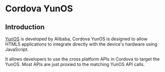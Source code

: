 <!--
   Copyright (C) 2010-2017 Alibaba Group Holding Limited
-->

<!--
#
# Licensed to the Apache Software Foundation (ASF) under one
# or more contributor license agreements.  See the NOTICE file
# distributed with this work for additional information
# regarding copyright ownership.  The ASF licenses this file
# to you under the Apache License, Version 2.0 (the
# "License"); you may not use this file except in compliance
# with the License.  You may obtain a copy of the License at
#
# http://www.apache.org/licenses/LICENSE-2.0
#
# Unless required by applicable law or agreed to in writing,
# software distributed under the License is distributed on an
# "AS IS" BASIS, WITHOUT WARRANTIES OR CONDITIONS OF ANY
#  KIND, either express or implied.  See the License for the
# specific language governing permissions and limitations
# under the License.
#
-->

Cordova YunOS
==============================

Introduction
------------

[YunOS](https://www.yunos.com) is developed by Alibaba, Cordova YunOS is designed to allow HTML5 applications to integrate directly with the device's hardware using JavaScript.

It allows developers to use the cross platform APIs in Cordova to target the YunOS. Most APIs are just proxied to the matching YunOS API calls.
